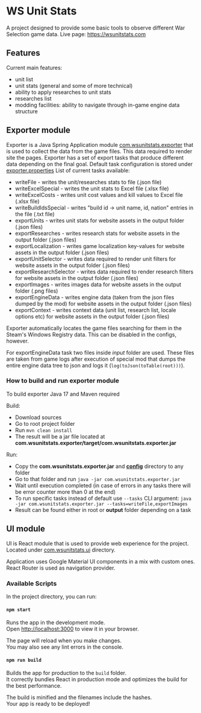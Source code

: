 # WS Unit Stats

A project designed to provide some basic tools to observe different War Selection game data. Live page: https://wsunitstats.com

## Features
Current main features:
- unit list
- unit stats (general and some of more technical)
- ability to apply researches to unit stats
- researches list
- modding facilities: ability to navigate through in-game engine data structure

## Exporter module

Exporter is a Java Spring Application module [com.wsunitstats.exporter](com.wsunitstats.exporter) that is used to collect the data from the game files.
This data required to render site the pages. Exporter has a set of export tasks that produce different 
data depending on the final goal. Default task configuration is stored under [exporter.properties](config%2Fexporter.properties)
List of current tasks available:
- writeFile - writes the unit/researches stats to file (.json file)
- writeExcelSpecial - writes the unit stats to Excel file (.xlsx file)
- writeExcelCosts - writes unit cost values and kill values to Excel file (.xlsx file)
- writeBuildIdsSpecial - writes "build id -> unit name, id, nation" entries in the file (.txt file)
- exportUnits - writes unit stats for website assets in the output folder (.json files)
- exportResearches - writes research stats for website assets in the output folder (.json files)
- exportLocalization - writes game localization key-values for website assets in the output folder (.json files)
- exportUnitSelector - writes data required to render unit filters for website assets in the output folder (.json files)
- exportResearchSelector - writes data required to render research filters for website assets in the output folder (.json files)
- exportImages - writes images data for website assets in the output folder (.png files)
- exportEngineData - writes engine data (taken from the json files dumped by the mod) for website assets in the output folder (.json files)
- exportContext - writes context data (unit list, research list, locale options etc) for website assets in the output folder (.json files)

Exporter automatically locates the game files searching for them in the Steam's Windows Registry data. This can be disabled in the configs, however.

For exportEngineData task two files inside _input_ folder are used. These files are taken from game logs after execution of special mod that dumps the entire engine data tree to json and logs it (`log(toJson(toTable(root)))`).

### How to build and run exporter module

To build exporter Java 17 and Maven required

Build:
- Download sources
- Go to root project folder
- Run `mvn clean install`
- The result will be a jar file located at **com.wsunitstats.exporter/target/com.wsunitstats.exporter.jar**

Run:
- Copy the **com.wsunitstats.exporter.jar** and **[config](config)** directory to any folder
- Go to that folder and run `java -jar com.wsunitstats.exporter.jar`
- Wait until execution completed (in case of errors in any tasks there will be error counter more than 0 at the end)
- To run specific tasks instead of default use `--tasks` CLI argument: `java -jar com.wsunitstats.exporter.jar --tasks=writeFile,exportImages`
- Result can be found either in root or **output** folder depending on a task

## UI module

UI is React module that is used to provide web experience for the project. Located under [com.wsunitstats.ui](com.wsunitstats.ui) directory.

Application uses Google Material UI components in a mix with custom ones. React Router is used as navigation provider.

### Available Scripts

In the project directory, you can run:

#### `npm start`

Runs the app in the development mode.\
Open [http://localhost:3000](http://localhost:3000) to view it in your browser.

The page will reload when you make changes.\
You may also see any lint errors in the console.

#### `npm run build`

Builds the app for production to the `build` folder.\
It correctly bundles React in production mode and optimizes the build for the best performance.

The build is minified and the filenames include the hashes.\
Your app is ready to be deployed!
